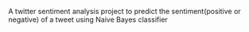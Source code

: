 A twitter sentiment analysis project to predict the sentiment(positive or negative) of a tweet using Naive Bayes classifier
